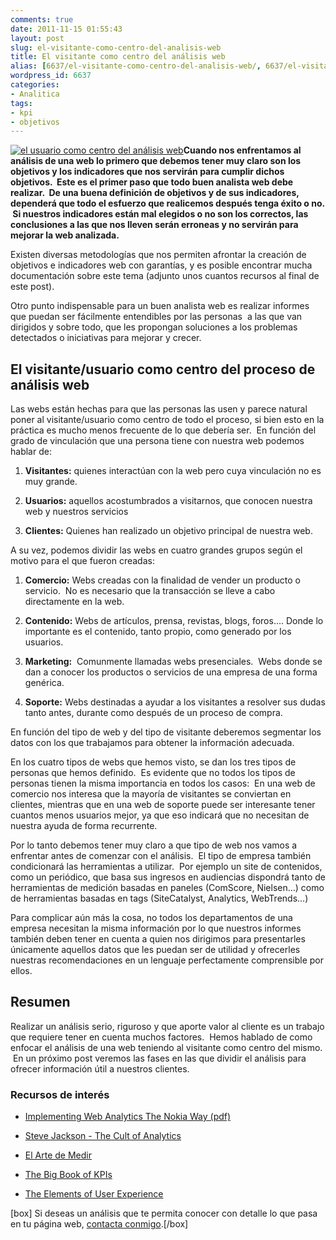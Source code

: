 ```yaml
---
comments: true
date: 2011-11-15 01:55:43
layout: post
slug: el-visitante-como-centro-del-analisis-web
title: El visitante como centro del análisis web
alias: [6637/el-visitante-como-centro-del-analisis-web/, 6637/el-visitante-como-centro-del-analisis-web]
wordpress_id: 6637
categories:
- Analitica
tags:
- kpi
- objetivos
---
```


[![el usuario como centro del análisis web](http://www.alvareznavarro.es/images/2011/11/user-centered-300x188.jpg)](http://www.alvareznavarro.es/wp-content/uploads/2011/11/user-centered.jpg)**Cuando nos enfrentamos al análisis de una web lo primero que debemos tener muy claro son los objetivos y los indicadores que nos servirán para cumplir dichos objetivos.  Este es el primer paso que todo buen analista web debe realizar.  De una buena definición de objetivos y de sus indicadores, dependerá que todo el esfuerzo que realicemos después tenga éxito o no.  Si nuestros indicadores están mal elegidos o no son los correctos, las conclusiones a las que nos lleven serán erroneas y no servirán para mejorar la web analizada.**

<!--more-->

Existen diversas metodologías que nos permiten afrontar la creación de objetivos e indicadores web con garantías, y es posible encontrar mucha documentación sobre este tema (adjunto unos cuantos recursos al final de este post).

Otro punto indispensable para un buen analista web es realizar informes que puedan ser fácilmente entendibles por las personas  a las que van dirigidos y sobre todo, que les propongan soluciones a los problemas detectados o iniciativas para mejorar y crecer.


## El visitante/usuario como centro del proceso de análisis web


Las webs están hechas para que las personas las usen y parece natural poner al visitante/usuario como centro de todo el proceso, si bien esto en la práctica es mucho menos frecuente de lo que debería ser.  En función del grado de vinculación que una persona tiene con nuestra web podemos hablar de:



	
  1. **Visitantes:** quienes interactúan con la web pero cuya vinculación no es muy grande.

	
  2. **Usuarios:** aquellos acostumbrados a visitarnos, que conocen nuestra web y nuestros servicios

	
  3. **Clientes:** Quienes han realizado un objetivo principal de nuestra web.




A su vez, podemos dividir las webs en cuatro grandes grupos según el motivo para el que fueron creadas:








	
  1. **Comercio:** Webs creadas con la finalidad de vender un producto o servicio.  No es necesario que la transacción se lleve a cabo directamente en la web.

	
  2. **Contenido:** Webs de artículos, prensa, revistas, blogs, foros.... Donde lo importante es el contenido, tanto propio, como generado por los usuarios.

	
  3. **Marketing:**  Comunmente llamadas webs presenciales.  Webs donde se dan a conocer los productos o servicios de una empresa de una forma genérica.

	
  4. **Soporte:** Webs destinadas a ayudar a los visitantes a resolver sus dudas tanto antes, durante como después de un proceso de compra.




En función del tipo de web y del tipo de visitante deberemos segmentar los datos con los que trabajamos para obtener la información adecuada.




En los cuatro tipos de webs que hemos visto, se dan los tres tipos de personas que hemos definido.  Es evidente que no todos los tipos de personas tienen la misma importancia en todos los casos:  En una web de comercio nos interesa que la mayoría de visitantes se conviertan en clientes, mientras que en una web de soporte puede ser interesante tener cuantos menos usuarios mejor, ya que eso indicará que no necesitan de nuestra ayuda de forma recurrente.







Por lo tanto debemos tener muy claro a que tipo de web nos vamos a enfrentar antes de comenzar con el análisis.  El tipo de empresa también condicionará las herramientas a utilizar.  Por ejemplo un site de contenidos, como un periódico, que basa sus ingresos en audiencias dispondrá tanto de herramientas de medición basadas en paneles (ComScore, Nielsen...) como de herramientas basadas en tags (SiteCatalyst, Analytics, WebTrends...)




Para complicar aún más la cosa, no todos los departamentos de una empresa necesitan la misma información por lo que nuestros informes también deben tener en cuenta a quien nos dirigimos para presentarles únicamente aquellos datos que les puedan ser de utilidad y ofrecerles nuestras recomendaciones en un lenguaje perfectamente comprensible por ellos.




## Resumen


Realizar un análisis serio, riguroso y que aporte valor al cliente es un trabajo que requiere tener en cuenta muchos factores.  Hemos hablado de como enfocar el análisis de una web teniendo al visitante como centro del mismo.  En un próximo post veremos las fases en las que dividir el análisis para ofrecer información útil a nuestros clientes.


### Recursos de interés





	
  * [Implementing Web Analytics The Nokia Way (pdf)](http://www.visualrevenue.com/media/pdf/Implementing_WA_Nokia.pdf)

	
  * [Steve Jackson - The Cult of Analytics](http://www.amazon.com/Cult-Analytics-strategies-Emarketing-Essentials/dp/1856176118)

	
  * [El Arte de Medir](http://www.elartedemedir.com/)

	
  * [The Big Book of KPIs](http://www.webanalyticsdemystified.com/content/books.asp)

	
  * [The Elements of User Experience](http://www.amazon.com/Elements-User-Experience-User-Centered-Design/dp/0321683684/ref=sr_1_1?s=books&ie=UTF8&qid=1321314510&sr=1-1)


[box] Si deseas un análisis que te permita conocer con detalle lo que pasa en tu página web, [contacta conmigo](http://www.alvareznavarro.es/contactar/).[/box]

